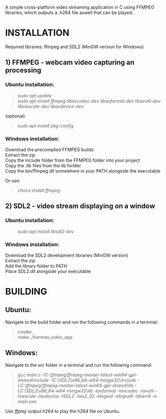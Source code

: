 A simple cross-platform video streaming application in C using FFMPEG libraries, which outputs a .h264 file aswell that can be played.

# INSTALLATION

Required libraries: ffmpeg and SDL2 (MinGW version for Windows)

## 1) FFMPEG - webcam video capturing an processing

### Ubuntu installation:

> *sudo apt update\
sudo apt install ffmpeg libavcodec-dev libavformat-dev libavutil-dev libswscale-dev libavdevice-dev*

(optional)
> *sudo apt install pkg-config*

### Windows installation:

Download the precompiled FFMPEG builds\
Extract the zip\
Copy the include folder from the FFMPEG folder into your project\
Copy the .lib files from the lib forlder\
Copy the bin/ffmpeg.dll somewhere in your PATH alongside the executable

Or use:
> *choco install ffmpeg*


## 2) SDL2 - video stream displaying on a window

### Ubuntu installation:

> *sudo apt install libsdl2-dev*

### Windows installation:

Download the SDL2 development libraries (MinGW version)\
Extract the zip\
Add the library folder to PATH\
Place SDL2.dll alongside your executable


# BUILDING

## Ubuntu:

Navigate to the build folder and run the following commands in a terminal:

> *cmake ..\
make
./harman_video_app*

## Windows:

Navigate to the src folder in a terminal and run the following command:

> *gcc main.c -IC:\ffmpeg\ffmpeg-master-latest-win64-gpl-shared\include 
                      -IC:\SDL2\x86_64-w64-mingw32\include 
                      -LC:\ffmpeg\ffmpeg-master-latest-win64-gpl-shared\lib 
                      -LC:\SDL2\x86_64-w64-mingw32\lib 
                      -lavformat -lavcodec -lavutil -lswscale -lavdevice -lSDL2 -lws2_32 -ldxguid -ldinput8 -ldxerr8 -o main.exe*


Use *ffplay output.h264* to play the h264 file on Ubuntu.
